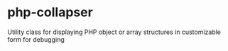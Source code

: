 # php-collapser
Utility class for displaying PHP object or array structures in customizable form for debugging

